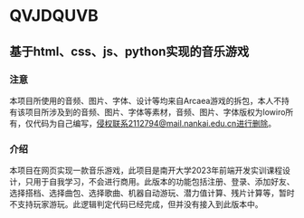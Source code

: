 # QVJDQUVB
## 基于html、css、js、python实现的音乐游戏
### 注意
本项目所使用的音频、图片、字体、设计等均来自Arcaea游戏的拆包，本人不持有该项目所涉及到的音频、图片、字体等素材，音频、图片、字体版权为lowiro所有，仅代码为自己编写，侵权联系2112794@mail.nankai.edu.cn进行删除。
### 介绍
本项目在网页实现一款音乐游戏，此项目是南开大学2023年前端开发实训课程设计，只用于自我学习，不会进行商用。此版本的功能包括注册、登录、添加好友、选择搭档、选择曲包、选择歌曲、机器自动游玩、潜力值计算、残片计算等，暂时不支持玩家游玩。此逻辑判定代码已经完成，但并没有接入到此版本中。
